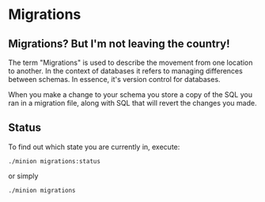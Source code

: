 # Migrations

## Migrations? But I'm not leaving the country!

The term "Migrations" is used to describe the movement from one location to another.
In the context of databases it refers to managing differences between schemas.  In essence, it's version control for databases.

When you make a change to your schema you store a copy of the SQL you ran in a migration file, along with SQL that will revert the changes you made.

## Status

To find out which state you are currently in, execute:

    ./minion migrations:status

or simply

    ./minion migrations